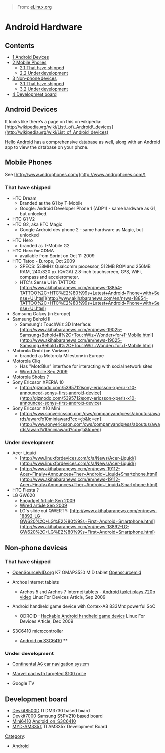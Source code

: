 > From: [eLinux.org](http://eLinux.org/Android_Hardware "http://eLinux.org/Android_Hardware")


# Android Hardware



## Contents

-   [1 Android Devices](#android-devices)
-   [2 Mobile Phones](#mobile-phones)
    -   [2.1 That have shipped](#that-have-shipped)
    -   [2.2 Under development](#under-development)
-   [3 Non-phone devices](#non-phone-devices)
    -   [3.1 That have shipped](#that-have-shipped-2)
    -   [3.2 Under development](#under-development-2)
-   [4 Development board](#development-board)

## Android Devices

It looks like there's a page on this on wikipedia:
[http://wikipedia.org/wiki/List\_of\_Android\_devices](http://wikipedia.org/wiki/List_of_Android_devices)

[Hello Android](http://www.helloandroid.com/devices) has a comprehensive
database as well, along with an Android app to view the database on your
phone.

## Mobile Phones

See [http://www.androphones.com/](http://www.androphones.com/)

### That have shipped

-   HTC Dream
    -   Branded as the G1 by T-Mobile
    -   Google: Android Developer Phone 1 (ADP1) - same hardware as G1,
        but unlocked.
-   HTC G1 V2
-   HTC G2, aka HTC Magic
    -   Google Android dev phone 2 - same hardware as Magic, but
        unlocked
-   HTC Hero
    -   branded as T-Mobile G2
-   HTC Hero for CDMA
    -   available from Sprint on Oct 11, 2009
-   HTC Tatoo - Europe, Oct 2009
    -   SPECS: 528MHz Qualcomm processor, 512MB ROM and 256MB RAM,
        240x320 px (QVGA) 2.8-inch touchscreen, GPS, WiFi, compass and
        accelerometer.
    -   HTC's Sense UI in TATTOO:
        [http://www.akihabaranews.com/en/news-18854-TATTOO%2C+HTC%E2%80%99s+Latest+Android+Phone+with+Sense+UI.html](http://www.akihabaranews.com/en/news-18854-TATTOO%2C+HTC%E2%80%99s+Latest+Android+Phone+with+Sense+UI.html)
-   Samsung Galaxy (in Europe)
-   Samsung Behold II
    -   Samsung's TouchWiz 3D Interface:
        [http://www.akihabaranews.com/en/news-19025-Samsung+Behold+II%2C+TouchWiz+Wonder+for+T-Mobile.html](http://www.akihabaranews.com/en/news-19025-Samsung+Behold+II%2C+TouchWiz+Wonder+for+T-Mobile.html)
-   Motorola Droid (on Verizon)
    -   branded as Motorola Milestone in Europe
-   Motorola Cliq
    -   Has "MotoBlur" interface for interacting with social network
        sites
    -   [Wired Article Sep
        2009](http://www.wired.com/gadgetlab/2009/09/motorola-android/)
-   Motorola Sholes ?
-   Sony Ericsson XPERIA 10
    -   [http://gizmodo.com/5395712/sony-ericsson-xperia-x10-announced-sonys-first-android-device](http://gizmodo.com/5395712/sony-ericsson-xperia-x10-announced-sonys-first-android-device)
-   Sony Ericsson X10 Mini
    -   [http://www.sonyericsson.com/cws/companyandpress/aboutus/awards/award/x10miniaward?cc=gb&lc=en](http://www.sonyericsson.com/cws/companyandpress/aboutus/awards/award/x10miniaward?cc=gb&lc=en)

### Under development

-   Acer Liquid
    -   [http://www.linuxfordevices.com/c/a/News/Acer-Liquid/](http://www.linuxfordevices.com/c/a/News/Acer-Liquid/)
    -   [http://www.akihabaranews.com/en/news-19112-Acer+Finally+Announces+Their+Android+Liquid+Smartphone.html](http://www.akihabaranews.com/en/news-19112-Acer+Finally+Announces+Their+Android+Liquid+Smartphone.html)
-   HTC Fiesta ?
-   LG GW620
    -   [Engadget Article Sep
        2009](http://www.engadget.com/2009/09/14/lg-officially-announces-gw620-its-first-android-phone/)
    -   [Wired article Sep
        2009](http://www.wired.com/gadgetlab/2009/09/lg-android-phone/)
    -   LG's slide out QWERTY:
        [http://www.akihabaranews.com/en/news-18892-LG-GW620%2C+LG%E2%80%99s+First+Android+Smartphone.html](http://www.akihabaranews.com/en/news-18892-LG-GW620%2C+LG%E2%80%99s+First+Android+Smartphone.html)



## Non-phone devices

### That have shipped

-   [OpenSourceMID.org](http://www.opensourcemid.org) K7 OMAP3530 MID
    tablet [Opensourcemid](../../.././dev_portals/Development_Platforms/Opensourcemid/Opensourcemid.md "Opensourcemid")
-   Archos Internet tablets
    -   Archos 5 and Archos 7 Internet tablets - [Android tablet plays
        720p
        video](http://www.linuxfordevices.com/c/a/News/Archos-5-Internet-Tablet/?kc=LNXDEVNL091609)
        Linux For Devices Article, Sep 2009

-   Android handheld game device with Cortex-A8 833Mhz powerful SoC
    -   ODROID - [Hackable Android handheld game
        device](http://www.linuxfordevices.com/c/a/News/HardKernel-Odroid/)
        Linux For Devices Article, Dec 2009
-   S3C6410 microcontroller
    -   [Android on S3C6410](http://elinux.org/Android_on_S3C6410) \*\*

### Under development

-   [Continental AG car navigation
    system](http://phandroid.com/2009/06/05/android-in-your-car-autolinq-by-continental-ag/)

-   [Marvel pad with targeted \$100
    price](http://www.linuxfordevices.com/c/a/News/Marvell-Moby/?kc=LNXDEVNL032410)

-   Google TV

## Development board

-   [Devkit8500D](http://www.armkits.com/Product/devkit8500d.asp) TI
    DM3730 based board
-   [Devkit7000](http://www.armkits.com/Product/devkit7000.asp) Samsung
    S5PV210 based board
-   [Mini6410](http://www.minidevs.com/minidevs/Mini6410%20Board.html)
    [Android\_on\_S3C6410](http://eLinux.org/Android_on_S3C6410 "Android on S3C6410")
-   [MYD-AM335X](http://www.myirtech.com/list.asp?id=466) TI AM335x
    Development Board


[Category](http://eLinux.org/Special:Categories "Special:Categories"):

-   [Android](http://eLinux.org/Category:Android "Category:Android")

